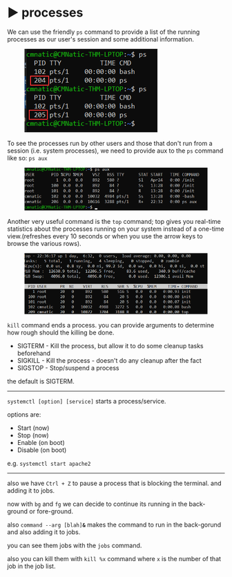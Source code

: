 # ▶️ processes

We can use the friendly `ps` command to provide a list of the running processes as our user's session and some additional information.

<figure><img src="../.gitbook/assets/image (36).png" alt=""><figcaption></figcaption></figure>

To see the processes run by other users and those that don't run from a session (i.e. system processes), we need to provide aux to the `ps` command like so: `ps aux`

<figure><img src="../.gitbook/assets/image (37).png" alt=""><figcaption></figcaption></figure>

Another very useful command is the `top` command; top gives you real-time statistics about the processes running on your system instead of a one-time view.(refreshes every 10 seconds or when you use the arrow keys to browse the various rows).

<figure><img src="../.gitbook/assets/image (38).png" alt=""><figcaption></figcaption></figure>

`kill` command ends a process. you can provide arguments to determine how rough should the killing be done.

* SIGTERM - Kill the process, but allow it to do some cleanup tasks beforehand
* SIGKILL - Kill the process - doesn't do any cleanup after the fact
* SIGSTOP - Stop/suspend a process

the default is SIGTERM.

***

`systemctl [option] [service]` starts a process/service.

options are:

* Start (now)
* Stop (now)
* Enable (on boot)
* Disable (on boot)

e.g. `systemctl start apache2`

***

also we have `Ctrl + Z` to pause a process that is blocking the terminal. and adding it to jobs.

now with `bg` and `fg` we can decide to continue its running in the back-ground or fore-ground.

also `command --arg [blah]`**`&`**  makes the command to run in the back-gorund and also adding it to jobs.

you can see them jobs with the `jobs` command.

also you can kill them with `kill %x` command where `x` is the number of that job in the job list.
